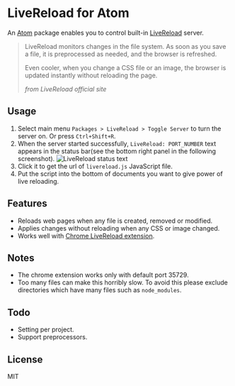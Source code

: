 # LiveReload for Atom

An [Atom](https://atom.io/) package enables you to control built-in [LiveReload](http://livereload.com/) server.
> LiveReload monitors changes in the file system. As soon as you save a file, it is preprocessed as needed, and the browser is refreshed.
>
> Even cooler, when you change a CSS file or an image, the browser is updated instantly without reloading the page.
>
> *from LiveReload official site*

## Usage
1. Select main menu `Packages > LiveReload > Toggle Server` to turn the server on. Or press `Ctrl+Shift+R`.
2. When the server started successfully, `LiveReload: PORT_NUMBER` text appears in the status bar(see the bottom right panel in the following screenshot).
   ![LiveReload status text](https://cloud.githubusercontent.com/assets/212034/3565696/c50f01ce-0aca-11e4-991e-4cb8475364c4.png)
3. Click it to get the url of `livereload.js` JavaScript file.
4. Put the script into the bottom of documents you want to give power of live reloading.

## Features
* Reloads web pages when any file is created, removed or modified.
* Applies changes without reloading when any CSS or image changed.
* Works well with [Chrome LiveReload extension](https://chrome.google.com/webstore/detail/livereload/jnihajbhpnppcggbcgedagnkighmdlei?hl=en).

## Notes
* The chrome extension works only with default port 35729.
* Too many files can make this horribly slow. To avoid this please exclude directories which have many files such as `node_modules`.

## Todo
* Setting per project.
* Support preprocessors.

## License
MIT
